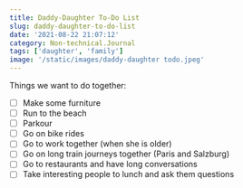 ```yaml
---
title: Daddy-Daughter To-Do List
slug: daddy-daughter-to-do-list
date: '2021-08-22 21:07:12'
category: Non-technical.Journal
tags: ['daughter', 'family']
image: '/static/images/daddy-daughter todo.jpeg'
---
```


Things we want to do together:

- [ ] Make some furniture
- [ ] Run to the beach
- [ ] Parkour
- [ ] Go on bike rides
- [ ] Go to work together (when she is older)
- [ ] Go on long train journeys together (Paris and Salzburg)
- [ ] Go to restaurants and have long conversations
- [ ] Take interesting people to lunch and ask them questions
